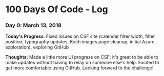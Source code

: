 # 100 Days Of Code - Log

### Day 0: March 13, 2018

**Today's Progress**: Fixed issues on CSF site (calendar filter width, filter position, typography updates, Koch images page cleanup, initial Azure exploration), exploring GitHub

**Thoughts:** Made a little more UI progress on CSF; it's great to be able to make updates without having to relay on someone else's help. Excited to get more comfortable using GitHub. Looking forward to the challenge!
